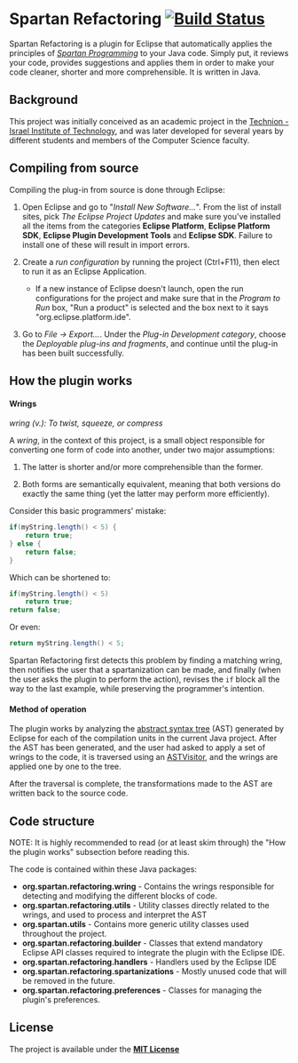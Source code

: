 # Spartan Refactoring [![Build Status](https://travis-ci.org/SpartanRefactoring/spartan-refactoring.svg?branch=master)](https://travis-ci.org/mittelman/spartan-refactoring)
Spartan Refactoring is a plugin for Eclipse that automatically applies the principles of *[Spartan Programming]* to your Java code. Simply put, it reviews your code, provides suggestions and applies them in order to make your code cleaner, shorter and more comprehensible. It is written in Java.

## Background
This project was initially conceived as an academic project in the [Technion - Israel Institute of Technology], and was later developed for several years by different students and members of the Computer Science faculty.

## Compiling from source
Compiling the plug-in from source is done through Eclipse:

1. Open Eclipse and go to "*Install New Software...*". From the list of install sites, pick *The Eclipse Project Updates* and make sure you've installed all the items from the categories **Eclipse Platform**, **Eclipse Platform SDK**, **Eclipse Plugin Development Tools** and **Eclipse SDK**. Failure to install one of these will result in import errors.

2. Create a *run configuration* by running the project (Ctrl+F11), then elect to run it as an Eclipse Application.
    * If a new instance of Eclipse doesn't launch, open the run configurations for the project and make sure that in the *Program to Run* box, "Run a product" is selected and the box next to it says "org.eclipse.platform.ide".

3. Go to *File -> Export...*. Under the *Plug-in Development category*, choose the *Deployable plug-ins and fragments*, and continue until the plug-in has been built successfully.

## How the plugin works
#### Wrings
*wring (v.): To twist, squeeze, or compress*

A *wring*, in the context of this project, is a small object responsible for converting one form of code into another, under two major assumptions:

1. The latter is shorter and/or more comprehensible than the former.

2. Both forms are semantically equivalent, meaning that both versions do exactly the same thing (yet the latter may perform more efficiently).

Consider this basic programmers' mistake:
```java
if(myString.length() < 5) {
    return true;
} else {
    return false;
}
```
Which can be shortened to:
```java
if(myString.length() < 5)
    return true;
return false;
```
Or even:
```java
return myString.length() < 5;
```
Spartan Refactoring first detects this problem by finding a matching wring, then notifies the user that a spartanization can be made, and finally (when the user asks the plugin to perform the action), revises the `if` block all the way to the last example, while preserving the programmer's intention.

#### Method of operation
The plugin works by analyzing the [abstract syntax tree] (AST) generated by Eclipse for each of the compilation units in the current Java project. After the AST has been generated, and the user had asked to apply a set of wrings to the code, it is traversed using an [ASTVisitor], and the wrings are applied one by one to the tree.

After the traversal is complete, the transformations made to the AST are written back to the source code.

## Code structure
NOTE: It is highly recommended to read (or at least skim through) the "How the plugin works" subsection before reading this.

The code is contained within these Java packages:
* **org.spartan.refactoring.wring** - Contains the wrings responsible for detecting and modifying the different blocks of code.
* **org.spartan.refactoring.utils** - Utility classes directly related to the wrings, and used to process and interpret the AST
* **org.spartan.utils** - Contains more generic utility classes used throughout the project.
* **org.spartan.refactoring.builder** - Classes that extend mandatory Eclipse API classes required to integrate the plugin with the Eclipse IDE.
* **org.spartan.refactoring.handlers** - Handlers used by the Eclipse IDE
* **org.spartan.refactoring.spartanizations** - Mostly unused code that will be removed in the future.
* **org.spartan.refactoring.preferences** - Classes for managing the plugin's preferences.

## License
The project is available under the **[MIT License]**

[Spartan Programming]: http://blog.codinghorror.com/spartan-programming/
[Technion - Israel Institute of Technology]: http://www.technion.ac.il/en/
[abstract syntax tree]: https://en.wikipedia.org/wiki/Abstract_syntax_tree
[ASTVisitor]: http://help.eclipse.org/mars/index.jsp?topic=%2Forg.eclipse.jdt.doc.isv%2Freference%2Fapi%2Forg%2Feclipse%2Fjdt%2Fcore%2Fdom%2FASTVisitor.html
[MIT License]: https://opensource.org/licenses/MIT

